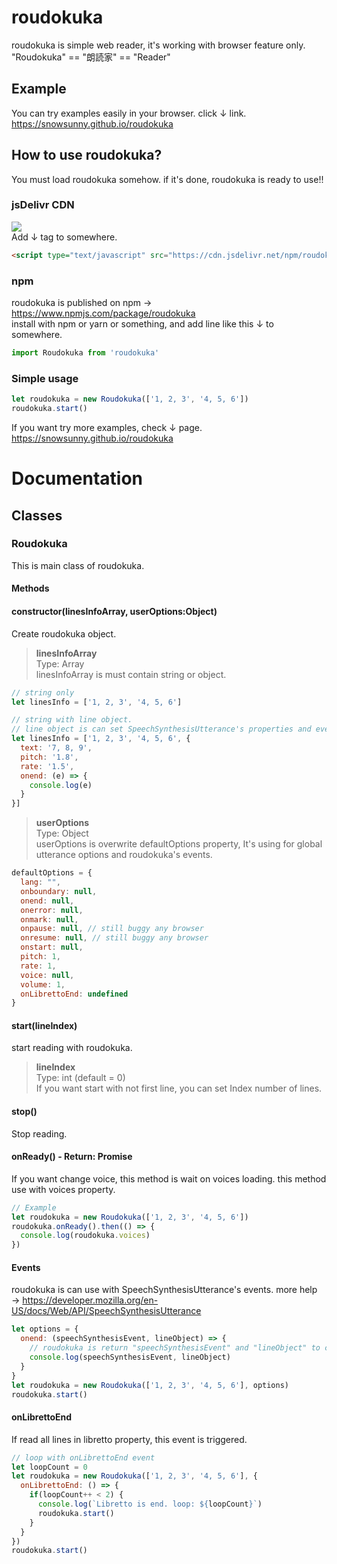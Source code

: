 # roudokuka
roudokuka is simple web reader, it's working with browser feature only.<br>
"Roudokuka" == "朗読家" == "Reader"

## Example
You can try examples easily in your browser. click ↓ link.<br>
https://snowsunny.github.io/roudokuka

## How to use roudokuka?
You must load roudokuka somehow. if it's done, roudokuka is ready to use!!

### jsDelivr CDN
[![](https://data.jsdelivr.com/v1/package/npm/roudokuka/badge)](https://www.jsdelivr.com/package/npm/roudokuka)  
Add ↓ tag to somewhere.
```html
<script type="text/javascript" src="https://cdn.jsdelivr.net/npm/roudokuka/docs/roudokuka.min.js"></script>
```

### npm
roudokuka is published on npm → https://www.npmjs.com/package/roudokuka<br>
install with npm or yarn or something, and add line like this ↓ to somewhere.
```js
import Roudokuka from 'roudokuka'
```

### Simple usage
```js
let roudokuka = new Roudokuka(['1, 2, 3', '4, 5, 6'])
roudokuka.start()
```
If you want try more examples, check ↓ page.<br>
https://snowsunny.github.io/roudokuka

# Documentation
## Classes
### Roudokuka
This is main class of roudokuka.
#### Methods

#### constructor(linesInfoArray, userOptions:Object)
Create roudokuka object.

> __linesInfoArray__<br>
> Type: Array<br>
> linesInfoArray is must contain string or object.

```js
// string only
let linesInfo = ['1, 2, 3', '4, 5, 6']

// string with line object.
// line object is can set SpeechSynthesisUtterance's properties and events. more help → https://developer.mozilla.org/en-US/docs/Web/API/SpeechSynthesisUtterance
let linesInfo = ['1, 2, 3', '4, 5, 6', {
  text: '7, 8, 9',
  pitch: '1.8',
  rate: '1.5',
  onend: (e) => {
    console.log(e)
  }
}]
```
> __userOptions__<br>
> Type: Object<br>
> userOptions is overwrite defaultOptions property, It's using for global utterance options and roudokuka's events.
```js
defaultOptions = {
  lang: "",
  onboundary: null,
  onend: null,
  onerror: null,
  onmark: null,
  onpause: null, // still buggy any browser
  onresume: null, // still buggy any browser
  onstart: null,
  pitch: 1,
  rate: 1,
  voice: null,
  volume: 1,
  onLibrettoEnd: undefined
}
```

#### start(lineIndex)
start reading with roudokuka.
> __lineIndex__<br>
> Type: int (default = 0)<br>
> If you want start with not first line, you can set Index number of lines.

#### stop()
Stop reading.

#### onReady() - Return: Promise
If you want change voice, this method is wait on voices loading. this method use with voices property.
```js
// Example
let roudokuka = new Roudokuka(['1, 2, 3', '4, 5, 6'])
roudokuka.onReady().then(() => {
  console.log(roudokuka.voices)
})
```

#### Events
roudokuka is can use with SpeechSynthesisUtterance's events. more help → https://developer.mozilla.org/en-US/docs/Web/API/SpeechSynthesisUtterance
```js
let options = {
  onend: (speechSynthesisEvent, lineObject) => {
    // roudokuka is return "speechSynthesisEvent" and "lineObject" to callback of onend event.
    console.log(speechSynthesisEvent, lineObject)
  }
}
let roudokuka = new Roudokuka(['1, 2, 3', '4, 5, 6'], options)
roudokuka.start()
```

#### onLibrettoEnd
If read all lines in libretto property, this event is triggered.
```js
// loop with onLibrettoEnd event
let loopCount = 0
let roudokuka = new Roudokuka(['1, 2, 3', '4, 5, 6'], {
  onLibrettoEnd: () => {
    if(loopCount++ < 2) {
      console.log(`Libretto is end. loop: ${loopCount}`)
      roudokuka.start()
    }
  }
})
roudokuka.start()
```

<!--
#### Properties

#### libretto : Libretto
This property have libretto object, create from Libretto class.

#### currentLine : object (default = undefined)
This property have current reading line object.

#### defaultOptions : object
This property using for default options of roudokuka.

#### options : object
This property is merged options of default options to user options.

#### interrupted : boolean (default = false)
This property using for interrupted flag.

#### voices : Array (default = [])
This property have usable voices on working browser. this property is available on after use onReady method.
-->
